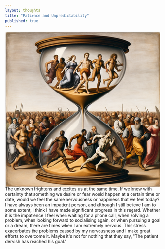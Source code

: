 ```yaml
---
layout: thoughts
title: "Patience and Unpredictability"
published: true
---
```


<img src="/images/visual_thoughts/hourglass_dalle3_patience_unpredictability.png" alt="patience_unpredictability" style="display: block; margin: 0 auto; height: 500px;" />
The unknown frightens and excites us at the same time. If we knew with certainty that something we desire or fear would happen at a certain time or date, would we feel the same nervousness or happiness that we feel today? I have always been an impatient person, and although I still believe I am to some extent, I think I have made significant progress in this regard. Whether it is the impatience I feel when waiting for a phone call, when solving a problem, when looking forward to socialising again, or when pursuing a goal or a dream, there are times when I am extremely nervous. This stress exacerbates the problems caused by my nervousness and I make great efforts to overcome it. Maybe it's not for nothing that they say, "The patient dervish has reached his goal."
